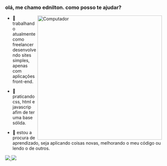 ### olá, me chamo ednilton. como posso te ajudar? ###
<img src="https://raw.githubusercontent.com/MicaelliMedeiros/micaellimedeiros/master/image/computer-illustration.png" min-width="400px" max-width="400px" width="400px" align="right" alt="Computador">

- 🔭 trabalhando atualmente como freelancer desenvolvendo sites simples, apenas com aplicações front-end.

- 🌱 praticando css, html e javascrip afim de ter uma base sólida.

- 🤔 estou a procura de aprendizado, seja aplicando coisas novas, melhorando o meu código ou lendo o de outros.


<a href="https://www.linkedin.com/in/edniltonmatos/" target="_blank">
  <img src="https://img.shields.io/badge/-Linkedin-1C1C1C?style=for-the-badge&logo=Linkedin&logoColor=f26b4e&link=https://www.linkedin.com/in/iuricode" target="_blank">
</a> 
 <a href="https://discord.com/channels/@me" alt="Discord">
    <img src="https://img.shields.io/badge/-Discord-1C1C1C?style=for-the-badge&logo=Discord&logoColor=f26b4e&link=https://discord.gg/QevDJqCzaY"/>
 </a>
 
